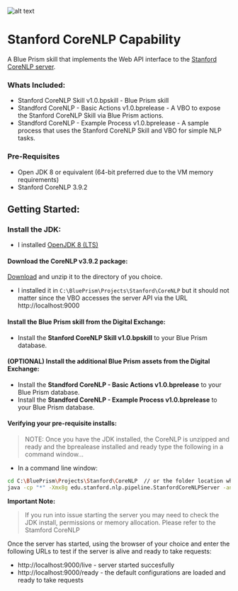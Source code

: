![alt text](https://digitalexchange.blueprism.com/dpCatalogForm/renderFile/fe5c17a0-ff99-4f4c-bbe6-fc0792132f40 "DX Community Developer")

<!-- [Markdown Cheetsheet](https://github.com/adam-p/markdown-here/wiki/Markdown-Cheatsheet#links) -->

<!-- Asset Name -->
# Stanford CoreNLP Capability

<!-- Asset Pitch -->
A Blue Prism skill that implements the Web API interface to the [Stanford CoreNLP server](https://stanfordnlp.github.io/CoreNLP/ "Stanford CoreNLP wiki page").

### Whats Included:
+ Stanford CoreNLP Skill v1.0.bpskill - Blue Prism skill
+ Standford CoreNLP - Basic Actions v1.0.bprelease - A VBO to expose the Stanford CoreNLP Skill via Blue Prism actions. 
+ Standford CoreNLP - Example Process v1.0.bprelease - A sample process that uses the Stanford CoreNLP Skill and VBO for simple NLP tasks.

### Pre-Requisites
- Open JDK 8 or equivalent (64-bit preferred due to the VM memory requirements)
- Stanford CoreNLP 3.9.2

## Getting Started:

### Install the JDK:
- I installed [OpenJDK 8 (LTS)](https://adoptopenjdk.net)

#### Download the CoreNLP v3.9.2 package:
[Download](https://stanfordnlp.github.io/CoreNLP/index.html#download) and unzip it to the directory of you choice. 
- I installed it in ``` C:\BluePrism\Projects\Stanford\CoreNLP ``` but it should not matter since the VBO accesses the server API via the URL http://localhost:9000

#### Install the Blue Prism skill from the Digital Exchange:
- Install the **Stanford CoreNLP Skill v1.0.bpskill** to your Blue Prism database.

#### (OPTIONAL) Install the additional Blue Prism assets from the Digital Exchange:
- Install the **Standford CoreNLP - Basic Actions v1.0.bprelease** to your Blue Prism database.
- Install the **Standford CoreNLP - Example Process v1.0.bprelease** to your Blue Prism database.

#### Verifying your pre-requisite installs:
> NOTE: Once you have the JDK installed, the CoreNLP is unzipped and ready and the bprealease installed and ready type the following in a command window...

- In a command line window:
```bash
cd C:\BluePrism\Projects\Stanford\CoreNLP  // or the folder location where you unzipped the CoreNLP package
java -cp "*" -Xmx8g edu.stanford.nlp.pipeline.StanfordCoreNLPServer -annotators "tokenize" -preload "tokenize, ssplit, pos, parse, lemma, depparse" 
```
__Important Note:__
> If you run into issue starting the server you may need to check the JDK install, permissions or memory allocation.  Please refer to the Stamford CoreNLP

Once the server has started, using the browser of your choice and enter the following URLs to test if the server is alive and ready to take requests:
- http://localhost:9000/live - server started succesfully
- http://localhost:9000/ready - the default configurations are loaded and ready to take requests
